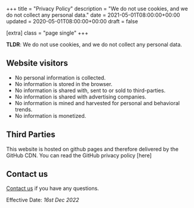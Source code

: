 +++
title = "Privacy Policy"
description = "We do not use cookies, and we do not collect any personal data."
date = 2021-05-01T08:00:00+00:00
updated = 2020-05-01T08:00:00+00:00
draft = false

[extra]
class = "page single"
+++

__TLDR__: We do not use cookies, and we do not collect any personal data.

## Website visitors

- No personal information is collected.
- No information is stored in the browser.
- No information is shared with, sent to or sold to third-parties.
- No information is shared with advertising companies.
- No information is mined and harvested for personal and behavioral trends.
- No information is monetized.

## Third Parties

This website is hosted on github pages and therefore delivered by the GitHub CDN.
You can read the GitHub privacy policy [here]

## Contact us

[Contact us](https://semimod.de) if you have any questions.

Effective Date: _16st Dec 2022_
